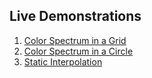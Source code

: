 ## Live Demonstrations

1. [Color Spectrum in a Grid](https://edelprior.github.io/GenerativeCoding/00_Introduction/0_01/index.html)
2. [Color Spectrum in a Circle](https://edelprior.github.io/GenerativeCoding/00_Introduction/0_02/index.html)
3. [Static Interpolation](https://edelprior.github.io/GenerativeCoding/00_Introduction/0_03/index.html)
